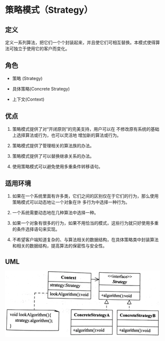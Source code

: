 # 策略模式（Strategy）
 
## 定义

定义一系列算法，把它们一个个封装起来，并且使它们可相互替换。本模式使得算法可独立于使用它的客户而变化。

## 角色

- 策略 (Strategy)

- 具体策略(Concrete Strategy)

- 上下文(Context)

## 优点

1. 策略模式提供了对“开闭原则”的完美支持，用户可以在 不修改原有系统的基础上选择算法或行为，也可以灵活地 增加新的算法或行为。

2. 策略模式提供了管理相关的算法族的办法。

3. 策略模式提供了可以替换继承关系的办法。

4. 使用策略模式可以避免使用多重条件转移语句。

## 适用环境

1. 如果在一个系统里面有许多类，它们之间的区别仅在于它们的行为，那么使用策略模式可以动态地让一个对象在许 多行为中选择一种行为。

2. 一个系统需要动态地在几种算法中选择一种。

3. 如果一个对象有很多的行为，如果不用恰当的模式，这些行为就只好使用多重的条件选择语句来实现。

4. 不希望客户端知道复杂的、与算法相关的数据结构，在具体策略类中封装算法和相关的数据结构，提高算法的保密性与安全性。

## UML
![](img/72757945-3108-4fd8-bd92-4a1c99e8a47b-1215388.png)
